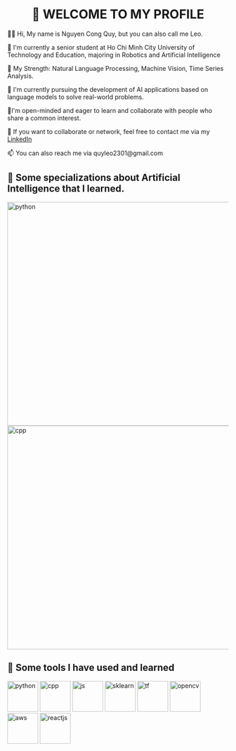 <h1 align="center">
👋 WELCOME TO MY PROFILE
</h1>
<p>
👨‍🦱 Hi, My name is Nguyen Cong Quy, but you can also call me Leo.
</p>
<p>
🏫 I'm currently a senior student at Ho Chi Minh City University of Technology and Education, majoring in Robotics and Artificial Intelligence
</p>
<p>
💪 My Strength: Natural Language Processing, Machine Vision, Time Series Analysis.
</p>
<p>
📖 I'm currently pursuing the development of AI applications based on language models to solve real-world problems.
</p>
<p>
👬I'm open-minded and eager to learn and collaborate with people who share a common interest.
</p>
<p>
📱 If you want to collaborate or network, feel free to contact me via my  <a href="https://www.linkedin.com/in/qu%C3%BD-nguy%E1%BB%85n-051136289/">LinkedIn</a>
</p>
<p>
📫 You can also reach me via quyleo2301@gmail.com
</p>
<h2>
  📖 Some specializations about Artificial Intelligence that I learned.
</h2>
<p align="left">
  <img
    src="specialization1.jpg"
    alt="python" width="660" height="510"/>
  <img
    src="specialization2.jpg"
    alt="cpp" width="660" height="510"/>

</p>
<h2>🚀 Some tools I have used and learned</h2>
<p align="left">
  <img
    src="https://www.svgrepo.com/show/452091/python.svg"
    alt="python" width="70" height="70"/>
  <img
    src="https://www.svgrepo.com/show/376358/c-plus-plus.svg"
    alt="cpp" width="70" height="70"/>
  <img
    src="https://www.svgrepo.com/show/303206/javascript-logo.svg"
    alt="js" width="70" height="70"/>
  <img
    src="https://logos-download.com/wp-content/uploads/2021/01/Scikit_Learn_Logo.svg"
    alt="sklearn" width="70" height="70"/>
  <img
    src="https://www.vectorlogo.zone/logos/tensorflow/tensorflow-icon.svg"
    alt="tf" width="70" height="70"/>
  <img
    src="https://www.vectorlogo.zone/logos/opencv/opencv-icon.svg"
    alt="opencv" width="70" height="70"/>
  <img
    src="https://www.svgrepo.com/show/376356/aws.svg"
    alt="aws" width="70" height="70"/>
  <img
    src="https://www.svgrepo.com/show/355190/reactjs.svg"
    alt="reactjs" width="70" height="70"/>
</p>
<!--
**tblexcelsior/tblexcelsior** is a ✨ _special_ ✨ repository because its `README.md` (this file) appears on your GitHub profile.


-->
<!---
QuyAIExplorer/QuyAIExplorer is a ✨ special ✨ repository because its `README.md` (this file) appears on your GitHub profile.
You can click the Preview link to take a look at your changes.
--->
